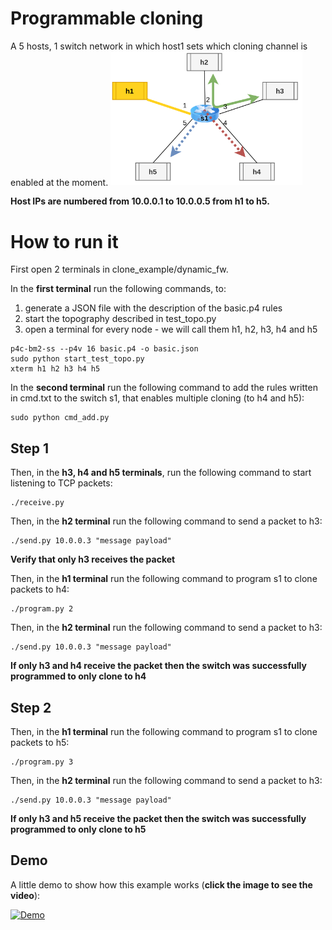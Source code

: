 # Programmable cloning
A 5 hosts, 1 switch network in which host1 sets which cloning channel is enabled at the moment.
<img src="../../misc/img/P4img-dynamic_fw.png" alt="programmable.png" style="zoom:30%;"/> 

**Host IPs are numbered from 10.0.0.1 to 10.0.0.5 from h1 to h5.**

# How to run it
First open 2 terminals in clone_example/dynamic_fw.

In the **first terminal** run the following commands, to:
1. generate a JSON file with the description of the basic.p4 rules
2. start the topography described in test_topo.py
3. open a terminal for every node - we will call them h1, h2, h3, h4 and h5
```shell
p4c-bm2-ss --p4v 16 basic.p4 -o basic.json
sudo python start_test_topo.py
xterm h1 h2 h3 h4 h5
```

In the **second terminal** run the following command to add the rules written in cmd.txt to the switch s1, that enables multiple cloning (to h4 and h5):
```shell
sudo python cmd_add.py
```

## Step 1

Then, in the **h3, h4 and h5 terminals**, run the following command to start listening to TCP packets:
```shell
./receive.py
```

Then, in the **h2 terminal** run the following command to send a packet to h3:
```shell
./send.py 10.0.0.3 "message payload"
```
**Verify that only h3 receives the packet**

Then, in the **h1 terminal** run the following command to program s1 to clone packets to h4:
```shell
./program.py 2
```
Then, in the **h2 terminal** run the following command to send a packet to h3:
```shell
./send.py 10.0.0.3 "message payload"
```

**If only h3 and h4 receive the packet then the switch was successfully programmed to only clone to h4**

## Step 2

Then, in the **h1 terminal** run the following command to program s1 to clone packets to h5:
```shell
./program.py 3
```
Then, in the **h2 terminal** run the following command to send a packet to h3:
```shell
./send.py 10.0.0.3 "message payload"
```

**If only h3 and h5 receive the packet then the switch was successfully programmed to only clone to h5**

## Demo
A little demo to show how this example works (**click the image to see the video**):


[![Demo](https://img.youtube.com/vi/urRwQFGjCvw/0.jpg)](https://www.youtube.com/watch?v=urRwQFGjCvw)
